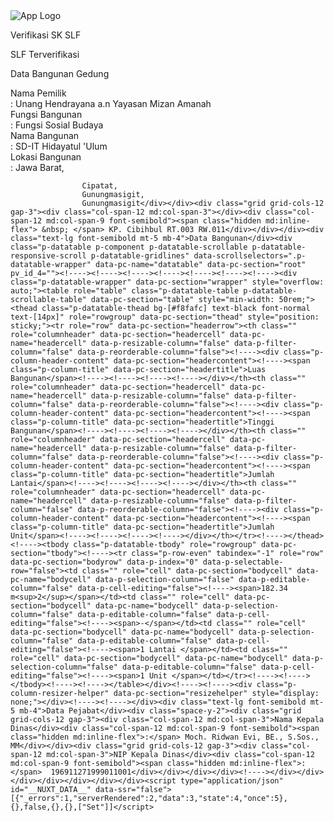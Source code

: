 <html><head><style type="text/css" data-primevue-style-id="layer-order">@layer tailwind-base, primevue, tailwind-utilities</style><meta charset="utf-8">
<meta name="viewport" content="width=device-width, initial-scale=1">
<link rel="icon" type="image/x-icon" href="/images/favicon.png">
<link rel="stylesheet" href="/_nuxt/entry.DWCSBMfY.css">
<link rel="modulepreload" as="script" crossorigin="" href="/_nuxt/entry.C9OcMsrp.js">
<link rel="prefetch" as="image" type="image/svg+xml" href="/_nuxt/primeicons.BubJZjaf.svg">
<link rel="prefetch" as="script" crossorigin="" href="/_nuxt/auth.DSN12hND.js">
<link rel="prefetch" as="script" crossorigin="" href="/_nuxt/auth.DUGMomVl.js">
<link rel="prefetch" as="script" crossorigin="" href="/_nuxt/notification.JYTcc0zz.js">
<link rel="prefetch" as="script" crossorigin="" href="/_nuxt/index.19164HGa.js">
<link rel="prefetch" as="script" crossorigin="" href="/_nuxt/index.CF3DkJot.js">
<link rel="prefetch" as="script" crossorigin="" href="/_nuxt/autocomplete.esm.DPaAVocV.js">
<link rel="prefetch" as="script" crossorigin="" href="/_nuxt/button.esm.DjFyP7Da.js">
<link rel="prefetch" as="script" crossorigin="" href="/_nuxt/badge.esm.BbOxFKUa.js">
<link rel="prefetch" as="script" crossorigin="" href="/_nuxt/basecomponent.esm.DalcTp_2.js">
<link rel="prefetch" as="script" crossorigin="" href="/_nuxt/index.esm.CXDFQ8-X.js">
<link rel="prefetch" as="script" crossorigin="" href="/_nuxt/baseicon.esm.UKaV0AFE.js">
<link rel="prefetch" as="script" crossorigin="" href="/_nuxt/index.esm.C0y9XyUa.js">
<link rel="prefetch" as="script" crossorigin="" href="/_nuxt/index.esm.DA7GwS6D.js">
<link rel="prefetch" as="script" crossorigin="" href="/_nuxt/overlayeventbus.esm.CTESd0lG.js">
<link rel="prefetch" as="script" crossorigin="" href="/_nuxt/portal.esm.BexpAuea.js">
<link rel="prefetch" as="script" crossorigin="" href="/_nuxt/virtualscroller.esm.CnmIBhdC.js">
<link rel="prefetch" as="script" crossorigin="" href="/_nuxt/calendar.esm.CQdCdwHC.js">
<link rel="prefetch" as="script" crossorigin="" href="/_nuxt/index.esm.C2XLdQoq.js">
<link rel="prefetch" as="script" crossorigin="" href="/_nuxt/index.esm.DxOiGxbz.js">
<link rel="prefetch" as="script" crossorigin="" href="/_nuxt/index.esm.DQdj_6Ul.js">
<link rel="prefetch" as="script" crossorigin="" href="/_nuxt/cascadeselect.esm.Bl_EJLzk.js">
<link rel="prefetch" as="script" crossorigin="" href="/_nuxt/index.esm.IbbDvUZL.js">
<link rel="prefetch" as="script" crossorigin="" href="/_nuxt/checkbox.esm.DmP53Zrs.js">
<link rel="prefetch" as="script" crossorigin="" href="/_nuxt/index.esm.Bt5IpxKy.js">
<link rel="prefetch" as="script" crossorigin="" href="/_nuxt/chips.esm.BzXoMOkW.js">
<link rel="prefetch" as="script" crossorigin="" href="/_nuxt/colorpicker.esm.DmixlVvr.js">
<link rel="prefetch" as="script" crossorigin="" href="/_nuxt/dropdown.esm.BXn07jT1.js">
<link rel="prefetch" as="script" crossorigin="" href="/_nuxt/index.esm.J88Lk-Va.js">
<link rel="prefetch" as="script" crossorigin="" href="/_nuxt/index.esm.Cd2j6Arl.js">
<link rel="prefetch" as="script" crossorigin="" href="/_nuxt/floatlabel.esm.uLsaAmnM.js">
<link rel="prefetch" as="script" crossorigin="" href="/_nuxt/iconfield.esm.DKrHDtta.js">
<link rel="prefetch" as="script" crossorigin="" href="/_nuxt/inputgroup.esm.GbkiMTWR.js">
<link rel="prefetch" as="script" crossorigin="" href="/_nuxt/inputgroupaddon.esm.CSeJCIYU.js">
<link rel="prefetch" as="script" crossorigin="" href="/_nuxt/inputicon.esm.BPNXDITr.js">
<link rel="prefetch" as="script" crossorigin="" href="/_nuxt/inputmask.esm.D18wihOj.js">
<link rel="prefetch" as="script" crossorigin="" href="/_nuxt/inputnumber.esm.CtlT0vxS.js">
<link rel="prefetch" as="script" crossorigin="" href="/_nuxt/index.esm.B6w-clwJ.js">
<link rel="prefetch" as="script" crossorigin="" href="/_nuxt/index.esm.CgepjknD.js">
<link rel="prefetch" as="script" crossorigin="" href="/_nuxt/inputtext.esm.BYjmEUm7.js">
<link rel="prefetch" as="script" crossorigin="" href="/_nuxt/inputotp.esm.ybHIwoTA.js">
<link rel="prefetch" as="script" crossorigin="" href="/_nuxt/inputswitch.esm.Czbg7BxR.js">
<link rel="prefetch" as="script" crossorigin="" href="/_nuxt/knob.esm.CmCXVhZQ.js">
<link rel="prefetch" as="script" crossorigin="" href="/_nuxt/listbox.esm.6K3Tu4mr.js">
<link rel="prefetch" as="script" crossorigin="" href="/_nuxt/multiselect.esm.DUatfwo5.js">
<link rel="prefetch" as="script" crossorigin="" href="/_nuxt/password.esm.CrDDtGw4.js">
<link rel="prefetch" as="script" crossorigin="" href="/_nuxt/index.esm.BxhNT7nK.js">
<link rel="prefetch" as="script" crossorigin="" href="/_nuxt/radiobutton.esm.CmjSJj-x.js">
<link rel="prefetch" as="script" crossorigin="" href="/_nuxt/rating.esm.Bhy0UiB3.js">
<link rel="prefetch" as="script" crossorigin="" href="/_nuxt/selectbutton.esm.Zo3PZof-.js">
<link rel="prefetch" as="script" crossorigin="" href="/_nuxt/slider.esm.CwgfQvY9.js">
<link rel="prefetch" as="script" crossorigin="" href="/_nuxt/textarea.esm.BOHVu4on.js">
<link rel="prefetch" as="script" crossorigin="" href="/_nuxt/togglebutton.esm.C-ZMBvxZ.js">
<link rel="prefetch" as="script" crossorigin="" href="/_nuxt/treeselect.esm.Cvcs32kl.js">
<link rel="prefetch" as="script" crossorigin="" href="/_nuxt/tree.esm.B8acynUy.js">
<link rel="prefetch" as="script" crossorigin="" href="/_nuxt/index.esm.BVDUHo22.js">
<link rel="prefetch" as="script" crossorigin="" href="/_nuxt/tristatecheckbox.esm.Bc9dBck4.js">
<link rel="prefetch" as="script" crossorigin="" href="/_nuxt/buttongroup.esm.Cxt8pSR8.js">
<link rel="prefetch" as="script" crossorigin="" href="/_nuxt/speeddial.esm.DQGjC21C.js">
<link rel="prefetch" as="script" crossorigin="" href="/_nuxt/index.esm.CH4Xei6z.js">
<link rel="prefetch" as="script" crossorigin="" href="/_nuxt/splitbutton.esm.BIhPBkbZ.js">
<link rel="prefetch" as="script" crossorigin="" href="/_nuxt/tieredmenu.esm.B-EtzWXP.js">
<link rel="prefetch" as="script" crossorigin="" href="/_nuxt/column.esm.DYAhEYiY.js">
<link rel="prefetch" as="script" crossorigin="" href="/_nuxt/row.esm.DmKExJoF.js">
<link rel="prefetch" as="script" crossorigin="" href="/_nuxt/columngroup.esm.BYAC-jjn.js">
<link rel="prefetch" as="script" crossorigin="" href="/_nuxt/datatable.esm.Kvryqcql.js">
<link rel="prefetch" as="script" crossorigin="" href="/_nuxt/paginator.esm.Rd1_v2Hs.js">
<link rel="prefetch" as="script" crossorigin="" href="/_nuxt/index.esm.BoealGae.js">
<link rel="prefetch" as="script" crossorigin="" href="/_nuxt/index.esm.CMMdefTc.js">
<link rel="prefetch" as="script" crossorigin="" href="/_nuxt/index.esm.BtMHB39C.js">
<link rel="prefetch" as="script" crossorigin="" href="/_nuxt/dataview.esm.DQaP4I2v.js">
<link rel="prefetch" as="script" crossorigin="" href="/_nuxt/dataviewlayoutoptions.esm.BrA55Td1.js">
<link rel="prefetch" as="script" crossorigin="" href="/_nuxt/orderlist.esm.BE82dIJL.js">
<link rel="prefetch" as="script" crossorigin="" href="/_nuxt/index.esm.BehXXqzB.js">
<link rel="prefetch" as="script" crossorigin="" href="/_nuxt/organizationchart.esm.X3B33pe1.js">
<link rel="prefetch" as="script" crossorigin="" href="/_nuxt/picklist.esm.B9UThBFP.js">
<link rel="prefetch" as="script" crossorigin="" href="/_nuxt/treetable.esm.CYXj_ajy.js">
<link rel="prefetch" as="script" crossorigin="" href="/_nuxt/timeline.esm.COIIbhn7.js">
<link rel="prefetch" as="script" crossorigin="" href="/_nuxt/accordion.esm.ChkkhCOS.js">
<link rel="prefetch" as="script" crossorigin="" href="/_nuxt/accordiontab.esm.Cy0k94NV.js">
<link rel="prefetch" as="script" crossorigin="" href="/_nuxt/card.esm.Cd9Ee3vR.js">
<link rel="prefetch" as="script" crossorigin="" href="/_nuxt/deferredcontent.esm.ChRDLGao.js">
<link rel="prefetch" as="script" crossorigin="" href="/_nuxt/divider.esm.0xctoyXf.js">
<link rel="prefetch" as="script" crossorigin="" href="/_nuxt/fieldset.esm.CjQ59oPN.js">
<link rel="prefetch" as="script" crossorigin="" href="/_nuxt/panel.esm.BES2ze_z.js">
<link rel="prefetch" as="script" crossorigin="" href="/_nuxt/scrollpanel.esm.5gog0s48.js">
<link rel="prefetch" as="script" crossorigin="" href="/_nuxt/splitter.esm.BdLsVREA.js">
<link rel="prefetch" as="script" crossorigin="" href="/_nuxt/splitterpanel.esm.BfVNUA1o.js">
<link rel="prefetch" as="script" crossorigin="" href="/_nuxt/stepper.esm.qQfTnLv0.js">
<link rel="prefetch" as="script" crossorigin="" href="/_nuxt/stepperpanel.esm.BcDnzRVh.js">
<link rel="prefetch" as="script" crossorigin="" href="/_nuxt/tabview.esm.BGk3Q4OZ.js">
<link rel="prefetch" as="script" crossorigin="" href="/_nuxt/tabpanel.esm.BaSFfZLZ.js">
<link rel="prefetch" as="script" crossorigin="" href="/_nuxt/toolbar.esm.ClGUoKo_.js">
<link rel="prefetch" as="script" crossorigin="" href="/_nuxt/confirmdialog.esm.C3Rr-SYZ.js">
<link rel="prefetch" as="script" crossorigin="" href="/_nuxt/dialog.esm.ZGS4U2Qg.js">
<link rel="prefetch" as="script" crossorigin="" href="/_nuxt/confirmpopup.esm.DAKFqgC2.js">
<link rel="prefetch" as="script" crossorigin="" href="/_nuxt/dynamicdialog.esm.5B1lIoDQ.js">
<link rel="prefetch" as="script" crossorigin="" href="/_nuxt/overlaypanel.esm.CzsYtGdM.js">
<link rel="prefetch" as="script" crossorigin="" href="/_nuxt/sidebar.esm.B-Uas9-R.js">
<link rel="prefetch" as="script" crossorigin="" href="/_nuxt/fileupload.esm.cR3HRK9J.js">
<link rel="prefetch" as="script" crossorigin="" href="/_nuxt/message.esm.CNClDtRU.js">
<link rel="prefetch" as="script" crossorigin="" href="/_nuxt/index.esm.Dj_oRvth.js">
<link rel="prefetch" as="script" crossorigin="" href="/_nuxt/progressbar.esm.C2m_i0O-.js">
<link rel="prefetch" as="script" crossorigin="" href="/_nuxt/breadcrumb.esm.CJx_kQ--.js">
<link rel="prefetch" as="script" crossorigin="" href="/_nuxt/contextmenu.esm.DLbPrwvr.js">
<link rel="prefetch" as="script" crossorigin="" href="/_nuxt/dock.esm.Dwj06EUV.js">
<link rel="prefetch" as="script" crossorigin="" href="/_nuxt/menu.esm.B8EYTy5h.js">
<link rel="prefetch" as="script" crossorigin="" href="/_nuxt/menubar.esm.rGswUbav.js">
<link rel="prefetch" as="script" crossorigin="" href="/_nuxt/megamenu.esm.BTSgbDJj.js">
<link rel="prefetch" as="script" crossorigin="" href="/_nuxt/panelmenu.esm.BwCXMojH.js">
<link rel="prefetch" as="script" crossorigin="" href="/_nuxt/steps.esm.Bhty1na8.js">
<link rel="prefetch" as="script" crossorigin="" href="/_nuxt/tabmenu.esm.hQdMwKha.js">
<link rel="prefetch" as="script" crossorigin="" href="/_nuxt/inlinemessage.esm.C2XNLIef.js">
<link rel="prefetch" as="script" crossorigin="" href="/_nuxt/toast.esm.B45Ks9BF.js">
<link rel="prefetch" as="script" crossorigin="" href="/_nuxt/carousel.esm._D94qnF0.js">
<link rel="prefetch" as="script" crossorigin="" href="/_nuxt/galleria.esm.BzfQD8I5.js">
<link rel="prefetch" as="script" crossorigin="" href="/_nuxt/image.esm.VWTRuhhj.js">
<link rel="prefetch" as="script" crossorigin="" href="/_nuxt/avatar.esm.BdnmZawW.js">
<link rel="prefetch" as="script" crossorigin="" href="/_nuxt/avatargroup.esm.D2IYnGIL.js">
<link rel="prefetch" as="script" crossorigin="" href="/_nuxt/blockui.esm.BO9rO_Yo.js">
<link rel="prefetch" as="script" crossorigin="" href="/_nuxt/chip.esm.BY8kbgcU.js">
<link rel="prefetch" as="script" crossorigin="" href="/_nuxt/inplace.esm.BE8-Raoj.js">
<link rel="prefetch" as="script" crossorigin="" href="/_nuxt/metergroup.esm.B_JV_RFu.js">
<link rel="prefetch" as="script" crossorigin="" href="/_nuxt/scrolltop.esm.DkXYyD8j.js">
<link rel="prefetch" as="script" crossorigin="" href="/_nuxt/skeleton.esm.yBtHZA3q.js">
<link rel="prefetch" as="script" crossorigin="" href="/_nuxt/progressspinner.esm.Dqb0ZXAK.js">
<link rel="prefetch" as="script" crossorigin="" href="/_nuxt/tag.esm.D7NZHpD9.js">
<link rel="prefetch" as="script" crossorigin="" href="/_nuxt/terminal.esm.Oadsqlin.js">
<link rel="prefetch" as="style" href="/_nuxt/base-two.C-JTM43Q.css">
<link rel="prefetch" as="script" crossorigin="" href="/_nuxt/base-two.Be5ZVseb.js">
<link rel="prefetch" as="script" crossorigin="" href="/_nuxt/blank.vIs4RxLx.js">
<link rel="prefetch" as="style" href="/_nuxt/default.CMpjbv9f.css">
<link rel="prefetch" as="script" crossorigin="" href="/_nuxt/default.CKzANYsA.js">
<link rel="prefetch" as="script" crossorigin="" href="/_nuxt/questioner.CVDngQ2P.js">
<script type="module" src="/_nuxt/entry.C9OcMsrp.js" crossorigin=""></script><style type="text/css" data-primevue-style-id="base">
.p-hidden-accessible {
    border: 0;
    clip: rect(0 0 0 0);
    height: 1px;
    margin: -1px;
    overflow: hidden;
    padding: 0;
    position: absolute;
    width: 1px;
}

.p-hidden-accessible input,
.p-hidden-accessible select {
    transform: scale(0);
}

.p-overflow-hidden {
    overflow: hidden;
    padding-right: var(--scrollbar-width);
}
</style><style type="text/css" data-primevue-style-id="virtualscroller">
@layer primevue {
    .p-virtualscroller {
        position: relative;
        overflow: auto;
        contain: strict;
        transform: translateZ(0);
        will-change: scroll-position;
        outline: 0 none;
    }

    .p-virtualscroller-content {
        position: absolute;
        top: 0;
        left: 0;
        /* contain: content; */
        min-height: 100%;
        min-width: 100%;
        will-change: transform;
    }

    .p-virtualscroller-spacer {
        position: absolute;
        top: 0;
        left: 0;
        height: 1px;
        width: 1px;
        transform-origin: 0 0;
        pointer-events: none;
    }

    .p-virtualscroller .p-virtualscroller-loader {
        position: sticky;
        top: 0;
        left: 0;
        width: 100%;
        height: 100%;
    }

    .p-virtualscroller-loader.p-component-overlay {
        display: flex;
        align-items: center;
        justify-content: center;
    }

    .p-virtualscroller-loading-icon {
        font-size: 2rem;
    }

    .p-virtualscroller-loading-icon.p-icon {
        width: 2rem;
        height: 2rem;
    }

    .p-virtualscroller-horizontal > .p-virtualscroller-content {
        display: flex;
    }

    /* Inline */
    .p-virtualscroller-inline .p-virtualscroller-content {
        position: static;
    }
}
</style><link rel="modulepreload" as="script" crossorigin="" href="https://simbg.pu.go.id/_nuxt/_uid_.xo3PwBr1.js"><link rel="modulepreload" as="script" crossorigin="" href="https://simbg.pu.go.id/_nuxt/index.DQTaDSxx.js"><link rel="stylesheet" href="https://simbg.pu.go.id/_nuxt/default.CMpjbv9f.css"><link rel="preload" as="script" href="https://www.googletagmanager.com/gtag/js?id=G-63L8XFSWLM"><script src="https://www.googletagmanager.com/gtag/js?id=G-63L8XFSWLM" defer="" data-gtag="true"></script><style type="text/css" data-primevue-style-id="baseicon">
.p-icon {
    display: inline-block;
}

.p-icon-spin {
    -webkit-animation: p-icon-spin 2s infinite linear;
    animation: p-icon-spin 2s infinite linear;
}

@-webkit-keyframes p-icon-spin {
    0% {
        -webkit-transform: rotate(0deg);
        transform: rotate(0deg);
    }
    100% {
        -webkit-transform: rotate(359deg);
        transform: rotate(359deg);
    }
}

@keyframes p-icon-spin {
    0% {
        -webkit-transform: rotate(0deg);
        transform: rotate(0deg);
    }
    100% {
        -webkit-transform: rotate(359deg);
        transform: rotate(359deg);
    }
}
</style></head><body><div id="__nuxt" data-v-app=""><div><div class="nuxt-loading-indicator" style="position: fixed; top: 0px; right: 0px; left: 0px; pointer-events: none; width: auto; height: 3px; opacity: 0; background: repeating-linear-gradient(to right, rgb(0, 220, 130) 0%, rgb(52, 205, 254) 50%, rgb(0, 71, 225) 100%); transform: scaleX(0); transform-origin: left center; transition: transform 0.1s, height 0.4s, opacity 0.4s; z-index: 999999;"></div><div><div class="w-full h-screen bg-image-city fixed inset-0 -z-50"></div><div class=""><div class="w-11/12 mx-auto lg:w-3/5 xl:w-3/5 px-2 transition-all duration-300 ease-in-out"><div class="p-panel p-component mt-16 pb-2 drop-shadow-sm mb-16" data-pc-name="panel" data-pc-section="root"><div class="p-panel-header" data-pc-section="header"><!----><div class="p-panel-icons" data-pc-section="icons"><!----></div></div><div id="pv_id_1_content" class="p-toggleable-content" role="region" aria-labelledby="pv_id_1_header" data-pc-section="toggleablecontent"><div class="p-panel-content" data-pc-section="content"><img src="/images/logo-simbg.svg" alt="App Logo" class="h-[2rem] w-auto mt-2 mb-8 mx-auto"><p class="font-semibold text-xl xl:text-2xl text-center mb-1">Verifikasi SK SLF</p><!----><div class="mt-4 border border-solid border-primary-500 px-4 py-2 w-fit rounded-full text-primary-600 font-semibold">SLF Terverifikasi </div><div class="space-y-2 mt-6"><p class="text-lg font-semibold pb-2">Data Bangunan Gedung</p><div class="grid grid-cols-12 gap-3"><div class="col-span-12 md:col-span-3">Nama Pemilik</div><div class="col-span-12 md:col-span-9 font-semibold"><span class="hidden md:inline-flex">:</span> Unang Hendrayana a.n Yayasan Mizan Amanah</div></div><div class="grid grid-cols-12 gap-3"><div class="col-span-12 md:col-span-3">Fungsi Bangunan</div><div class="col-span-12 md:col-span-9 font-semibold"><span class="hidden md:inline-flex">:</span> Fungsi Sosial Budaya</div></div><div class="grid grid-cols-12 gap-3"><div class="col-span-12 md:col-span-3">Nama Bangunan</div><div class="col-span-12 md:col-span-9 font-semibold"><span class="hidden md:inline-flex">:</span> SD-IT Hidayatul 'Ulum</div></div><div class="grid grid-cols-12 gap-3"><div class="col-span-12 md:col-span-3">Lokasi Bangunan</div><div class="col-span-12 md:col-span-9 font-semibold"><span class="hidden md:inline-flex">:</span> Jawa Barat, 
                     
                    Cipatat, 
                    Gunungmasigit, 
                    Gunungmasigit</div></div><div class="grid grid-cols-12 gap-3"><div class="col-span-12 md:col-span-3"></div><div class="col-span-12 md:col-span-9 font-semibold"><span class="hidden md:inline-flex"> &nbsp; </span> KP. Cibihbul RT.003 RW.011</div></div></div><div class="text-lg font-semibold mt-5 mb-4">Data Bangunan</div><div class="p-datatable p-component p-datatable-scrollable p-datatable-responsive-scroll p-datatable-gridlines" data-scrollselectors=".p-datatable-wrapper" data-pc-name="datatable" data-pc-section="root" pv_id_4=""><!----><!----><!----><!----><!----><!----><!----><div class="p-datatable-wrapper" data-pc-section="wrapper" style="overflow: auto;"><table role="table" class="p-datatable-table p-datatable-scrollable-table" data-pc-section="table" style="min-width: 50rem;"><thead class="p-datatable-thead bg-[#f8fafc] text-black font-normal text-[14px]" role="rowgroup" data-pc-section="thead" style="position: sticky;"><tr role="row" data-pc-section="headerrow"><th class="" role="columnheader" data-pc-section="headercell" data-pc-name="headercell" data-p-resizable-column="false" data-p-filter-column="false" data-p-reorderable-column="false"><!----><div class="p-column-header-content" data-pc-section="headercontent"><!----><span class="p-column-title" data-pc-section="headertitle">Luas Bangunan</span><!----><!----><!----><!----></div></th><th class="" role="columnheader" data-pc-section="headercell" data-pc-name="headercell" data-p-resizable-column="false" data-p-filter-column="false" data-p-reorderable-column="false"><!----><div class="p-column-header-content" data-pc-section="headercontent"><!----><span class="p-column-title" data-pc-section="headertitle">Tinggi Bangunan</span><!----><!----><!----><!----></div></th><th class="" role="columnheader" data-pc-section="headercell" data-pc-name="headercell" data-p-resizable-column="false" data-p-filter-column="false" data-p-reorderable-column="false"><!----><div class="p-column-header-content" data-pc-section="headercontent"><!----><span class="p-column-title" data-pc-section="headertitle">Jumlah Lantai</span><!----><!----><!----><!----></div></th><th class="" role="columnheader" data-pc-section="headercell" data-pc-name="headercell" data-p-resizable-column="false" data-p-filter-column="false" data-p-reorderable-column="false"><!----><div class="p-column-header-content" data-pc-section="headercontent"><!----><span class="p-column-title" data-pc-section="headertitle">Jumlah Unit</span><!----><!----><!----><!----></div></th></tr><!----></thead><!----><tbody class="p-datatable-tbody" role="rowgroup" data-pc-section="tbody"><!----><tr class="p-row-even" tabindex="-1" role="row" data-pc-section="bodyrow" data-p-index="0" data-p-selectable-row="false"><td class="" role="cell" data-pc-section="bodycell" data-pc-name="bodycell" data-p-selection-column="false" data-p-editable-column="false" data-p-cell-editing="false"><!----><span>182.34 m<sup>2</sup></span></td><td class="" role="cell" data-pc-section="bodycell" data-pc-name="bodycell" data-p-selection-column="false" data-p-editable-column="false" data-p-cell-editing="false"><!----><span>-</span></td><td class="" role="cell" data-pc-section="bodycell" data-pc-name="bodycell" data-p-selection-column="false" data-p-editable-column="false" data-p-cell-editing="false"><!----><span>1 Lantai </span></td><td class="" role="cell" data-pc-section="bodycell" data-pc-name="bodycell" data-p-selection-column="false" data-p-editable-column="false" data-p-cell-editing="false"><!----><span>1 Unit </span></td></tr><!----><!----></tbody><!----><!----></table></div><!----><!----><div class="p-column-resizer-helper" data-pc-section="resizehelper" style="display: none;"></div><!----><!----></div><div class="text-lg font-semibold mt-5 mb-4">Data Pejabat</div><div class="space-y-2"><div class="grid grid-cols-12 gap-3"><div class="col-span-12 md:col-span-3">Nama Kepala Dinas</div><div class="col-span-12 md:col-span-9 font-semibold"><span class="hidden md:inline-flex">:</span> Moch. Ridwan Evi, BE., S.Sos., MM</div></div><div class="grid grid-cols-12 gap-3"><div class="col-span-12 md:col-span-3">NIP Kepala Dinas</div><div class="col-span-12 md:col-span-9 font-semibold"><span class="hidden md:inline-flex">:</span>  196911271999011001</div></div></div></div><!----></div></div></div></div></div></div></div><script type="application/json" id="__NUXT_DATA__" data-ssr="false">[{"_errors":1,"serverRendered":2,"data":3,"state":4,"once":5},{},false,{},{},["Set"]]</script>
<script>window.__NUXT__={};window.__NUXT__.config={public:{primevue:{usePrimeVue:true,resolvePath:"",cssLayerOrder:"tailwind-base, primevue, tailwind-utilities",importPT:"",options:{ripple:true,pt:{datatable:{thead:"bg-[#f8fafc] text-black font-normal text-[14px]"}}},components:[{name:"AutoComplete",as:"AutoComplete",from:"primevue/autocomplete",export:"default",filePath:"primevue/autocomplete",global:true},{name:"Calendar",as:"Calendar",from:"primevue/calendar",export:"default",filePath:"primevue/calendar",global:true},{name:"CascadeSelect",as:"CascadeSelect",from:"primevue/cascadeselect",export:"default",filePath:"primevue/cascadeselect",global:true},{name:"Checkbox",as:"Checkbox",from:"primevue/checkbox",export:"default",filePath:"primevue/checkbox",global:true},{name:"Chips",as:"Chips",from:"primevue/chips",export:"default",filePath:"primevue/chips",global:true},{name:"ColorPicker",as:"ColorPicker",from:"primevue/colorpicker",export:"default",filePath:"primevue/colorpicker",global:true},{name:"Dropdown",as:"Dropdown",from:"primevue/dropdown",export:"default",filePath:"primevue/dropdown",global:true},{name:"FloatLabel",as:"FloatLabel",from:"primevue/floatlabel",export:"default",filePath:"primevue/floatlabel",global:true},{name:"IconField",as:"IconField",from:"primevue/iconfield",export:"default",filePath:"primevue/iconfield",global:true},{name:"InputGroup",as:"InputGroup",from:"primevue/inputgroup",export:"default",filePath:"primevue/inputgroup",global:true},{name:"InputGroupAddon",as:"InputGroupAddon",from:"primevue/inputgroupaddon",export:"default",filePath:"primevue/inputgroupaddon",global:true},{name:"InputIcon",as:"InputIcon",from:"primevue/inputicon",export:"default",filePath:"primevue/inputicon",global:true},{name:"InputMask",as:"InputMask",from:"primevue/inputmask",export:"default",filePath:"primevue/inputmask",global:true},{name:"InputNumber",as:"InputNumber",from:"primevue/inputnumber",export:"default",filePath:"primevue/inputnumber",global:true},{name:"InputOtp",as:"InputOtp",from:"primevue/inputotp",export:"default",filePath:"primevue/inputotp",global:true},{name:"InputSwitch",as:"InputSwitch",from:"primevue/inputswitch",export:"default",filePath:"primevue/inputswitch",global:true},{name:"InputText",as:"InputText",from:"primevue/inputtext",export:"default",filePath:"primevue/inputtext",global:true},{name:"Knob",as:"Knob",from:"primevue/knob",export:"default",filePath:"primevue/knob",global:true},{name:"Listbox",as:"Listbox",from:"primevue/listbox",export:"default",filePath:"primevue/listbox",global:true},{name:"MultiSelect",as:"MultiSelect",from:"primevue/multiselect",export:"default",filePath:"primevue/multiselect",global:true},{name:"Password",as:"Password",from:"primevue/password",export:"default",filePath:"primevue/password",global:true},{name:"RadioButton",as:"RadioButton",from:"primevue/radiobutton",export:"default",filePath:"primevue/radiobutton",global:true},{name:"Rating",as:"Rating",from:"primevue/rating",export:"default",filePath:"primevue/rating",global:true},{name:"SelectButton",as:"SelectButton",from:"primevue/selectbutton",export:"default",filePath:"primevue/selectbutton",global:true},{name:"Slider",as:"Slider",from:"primevue/slider",export:"default",filePath:"primevue/slider",global:true},{name:"Textarea",as:"Textarea",from:"primevue/textarea",export:"default",filePath:"primevue/textarea",global:true},{name:"ToggleButton",as:"ToggleButton",from:"primevue/togglebutton",export:"default",filePath:"primevue/togglebutton",global:true},{name:"TreeSelect",as:"TreeSelect",from:"primevue/treeselect",export:"default",filePath:"primevue/treeselect",global:true},{name:"TriStateCheckbox",as:"TriStateCheckbox",from:"primevue/tristatecheckbox",export:"default",filePath:"primevue/tristatecheckbox",global:true},{name:"Button",as:"Button",from:"primevue/button",export:"default",filePath:"primevue/button",global:true},{name:"ButtonGroup",as:"ButtonGroup",from:"primevue/buttongroup",export:"default",filePath:"primevue/buttongroup",global:true},{name:"SpeedDial",as:"SpeedDial",from:"primevue/speeddial",export:"default",filePath:"primevue/speeddial",global:true},{name:"SplitButton",as:"SplitButton",from:"primevue/splitbutton",export:"default",filePath:"primevue/splitbutton",global:true},{name:"Column",as:"Column",from:"primevue/column",export:"default",filePath:"primevue/column",global:true},{name:"Row",as:"Row",from:"primevue/row",export:"default",filePath:"primevue/row",global:true},{name:"ColumnGroup",as:"ColumnGroup",from:"primevue/columngroup",export:"default",filePath:"primevue/columngroup",global:true},{name:"DataTable",as:"DataTable",from:"primevue/datatable",export:"default",filePath:"primevue/datatable",global:true},{name:"DataView",as:"DataView",from:"primevue/dataview",export:"default",filePath:"primevue/dataview",global:true},{name:"DataViewLayoutOptions",as:"DataViewLayoutOptions",from:"primevue/dataviewlayoutoptions",export:"default",filePath:"primevue/dataviewlayoutoptions",global:true},{name:"OrderList",as:"OrderList",from:"primevue/orderlist",export:"default",filePath:"primevue/orderlist",global:true},{name:"OrganizationChart",as:"OrganizationChart",from:"primevue/organizationchart",export:"default",filePath:"primevue/organizationchart",global:true},{name:"Paginator",as:"Paginator",from:"primevue/paginator",export:"default",filePath:"primevue/paginator",global:true},{name:"PickList",as:"PickList",from:"primevue/picklist",export:"default",filePath:"primevue/picklist",global:true},{name:"Tree",as:"Tree",from:"primevue/tree",export:"default",filePath:"primevue/tree",global:true},{name:"TreeTable",as:"TreeTable",from:"primevue/treetable",export:"default",filePath:"primevue/treetable",global:true},{name:"Timeline",as:"Timeline",from:"primevue/timeline",export:"default",filePath:"primevue/timeline",global:true},{name:"VirtualScroller",as:"VirtualScroller",from:"primevue/virtualscroller",export:"default",filePath:"primevue/virtualscroller",global:true},{name:"Accordion",as:"Accordion",from:"primevue/accordion",export:"default",filePath:"primevue/accordion",global:true},{name:"AccordionTab",as:"AccordionTab",from:"primevue/accordiontab",export:"default",filePath:"primevue/accordiontab",global:true},{name:"Card",as:"Card",from:"primevue/card",export:"default",filePath:"primevue/card",global:true},{name:"DeferredContent",as:"DeferredContent",from:"primevue/deferredcontent",export:"default",filePath:"primevue/deferredcontent",global:true},{name:"Divider",as:"Divider",from:"primevue/divider",export:"default",filePath:"primevue/divider",global:true},{name:"Fieldset",as:"Fieldset",from:"primevue/fieldset",export:"default",filePath:"primevue/fieldset",global:true},{name:"Panel",as:"Panel",from:"primevue/panel",export:"default",filePath:"primevue/panel",global:true},{name:"ScrollPanel",as:"ScrollPanel",from:"primevue/scrollpanel",export:"default",filePath:"primevue/scrollpanel",global:true},{name:"Splitter",as:"Splitter",from:"primevue/splitter",export:"default",filePath:"primevue/splitter",global:true},{name:"SplitterPanel",as:"SplitterPanel",from:"primevue/splitterpanel",export:"default",filePath:"primevue/splitterpanel",global:true},{name:"Stepper",as:"Stepper",from:"primevue/stepper",export:"default",filePath:"primevue/stepper",global:true},{name:"StepperPanel",as:"StepperPanel",from:"primevue/stepperpanel",export:"default",filePath:"primevue/stepperpanel",global:true},{name:"TabView",as:"TabView",from:"primevue/tabview",export:"default",filePath:"primevue/tabview",global:true},{name:"TabPanel",as:"TabPanel",from:"primevue/tabpanel",export:"default",filePath:"primevue/tabpanel",global:true},{name:"Toolbar",as:"Toolbar",from:"primevue/toolbar",export:"default",filePath:"primevue/toolbar",global:true},{name:"ConfirmDialog",use:{as:"ConfirmationService"},as:"ConfirmDialog",from:"primevue/confirmdialog",export:"default",filePath:"primevue/confirmdialog",global:true},{name:"ConfirmPopup",use:{as:"ConfirmationService"},as:"ConfirmPopup",from:"primevue/confirmpopup",export:"default",filePath:"primevue/confirmpopup",global:true},{name:"Dialog",as:"Dialog",from:"primevue/dialog",export:"default",filePath:"primevue/dialog",global:true},{name:"DynamicDialog",use:{as:"DialogService"},as:"DynamicDialog",from:"primevue/dynamicdialog",export:"default",filePath:"primevue/dynamicdialog",global:true},{name:"OverlayPanel",as:"OverlayPanel",from:"primevue/overlaypanel",export:"default",filePath:"primevue/overlaypanel",global:true},{name:"Sidebar",as:"Sidebar",from:"primevue/sidebar",export:"default",filePath:"primevue/sidebar",global:true},{name:"FileUpload",as:"FileUpload",from:"primevue/fileupload",export:"default",filePath:"primevue/fileupload",global:true},{name:"Breadcrumb",as:"Breadcrumb",from:"primevue/breadcrumb",export:"default",filePath:"primevue/breadcrumb",global:true},{name:"ContextMenu",as:"ContextMenu",from:"primevue/contextmenu",export:"default",filePath:"primevue/contextmenu",global:true},{name:"Dock",as:"Dock",from:"primevue/dock",export:"default",filePath:"primevue/dock",global:true},{name:"Menu",as:"Menu",from:"primevue/menu",export:"default",filePath:"primevue/menu",global:true},{name:"Menubar",as:"Menubar",from:"primevue/menubar",export:"default",filePath:"primevue/menubar",global:true},{name:"MegaMenu",as:"MegaMenu",from:"primevue/megamenu",export:"default",filePath:"primevue/megamenu",global:true},{name:"PanelMenu",as:"PanelMenu",from:"primevue/panelmenu",export:"default",filePath:"primevue/panelmenu",global:true},{name:"Steps",as:"Steps",from:"primevue/steps",export:"default",filePath:"primevue/steps",global:true},{name:"TabMenu",as:"TabMenu",from:"primevue/tabmenu",export:"default",filePath:"primevue/tabmenu",global:true},{name:"TieredMenu",as:"TieredMenu",from:"primevue/tieredmenu",export:"default",filePath:"primevue/tieredmenu",global:true},{name:"Message",as:"Message",from:"primevue/message",export:"default",filePath:"primevue/message",global:true},{name:"InlineMessage",as:"InlineMessage",from:"primevue/inlinemessage",export:"default",filePath:"primevue/inlinemessage",global:true},{name:"Toast",use:{as:"ToastService"},as:"Toast",from:"primevue/toast",export:"default",filePath:"primevue/toast",global:true},{name:"Carousel",as:"Carousel",from:"primevue/carousel",export:"default",filePath:"primevue/carousel",global:true},{name:"Galleria",as:"Galleria",from:"primevue/galleria",export:"default",filePath:"primevue/galleria",global:true},{name:"Image",as:"Image",from:"primevue/image",export:"default",filePath:"primevue/image",global:true},{name:"Avatar",as:"Avatar",from:"primevue/avatar",export:"default",filePath:"primevue/avatar",global:true},{name:"AvatarGroup",as:"AvatarGroup",from:"primevue/avatargroup",export:"default",filePath:"primevue/avatargroup",global:true},{name:"Badge",as:"Badge",from:"primevue/badge",export:"default",filePath:"primevue/badge",global:true},{name:"BlockUI",as:"BlockUI",from:"primevue/blockui",export:"default",filePath:"primevue/blockui",global:true},{name:"Chip",as:"Chip",from:"primevue/chip",export:"default",filePath:"primevue/chip",global:true},{name:"Inplace",as:"Inplace",from:"primevue/inplace",export:"default",filePath:"primevue/inplace",global:true},{name:"MeterGroup",as:"MeterGroup",from:"primevue/metergroup",export:"default",filePath:"primevue/metergroup",global:true},{name:"ScrollTop",as:"ScrollTop",from:"primevue/scrolltop",export:"default",filePath:"primevue/scrolltop",global:true},{name:"Skeleton",as:"Skeleton",from:"primevue/skeleton",export:"default",filePath:"primevue/skeleton",global:true},{name:"ProgressBar",as:"ProgressBar",from:"primevue/progressbar",export:"default",filePath:"primevue/progressbar",global:true},{name:"ProgressSpinner",as:"ProgressSpinner",from:"primevue/progressspinner",export:"default",filePath:"primevue/progressspinner",global:true},{name:"Tag",as:"Tag",from:"primevue/tag",export:"default",filePath:"primevue/tag",global:true},{name:"Terminal",as:"Terminal",from:"primevue/terminal",export:"default",filePath:"primevue/terminal",global:true}],directives:[{name:"badge",as:"BadgeDirective",from:"primevue/badgedirective"},{name:"tooltip",as:"Tooltip",from:"primevue/tooltip"},{name:"ripple",as:"Ripple",from:"primevue/ripple"},{name:"styleclass",as:"StyleClass",from:"primevue/styleclass"},{name:"focustrap",as:"FocusTrap",from:"primevue/focustrap"},{name:"animateonscroll",as:"AnimateOnScroll",from:"primevue/animateonscroll"}],composables:[{name:"usePrimeVue",as:"usePrimeVue",from:"primevue/config"},{name:"useStyle",as:"useStyle",from:"primevue/usestyle"},{name:"useConfirm",as:"useConfirm",from:"primevue/useconfirm"},{name:"useToast",as:"useToast",from:"primevue/usetoast"},{name:"useDialog",as:"useDialog",from:"primevue/usedialog"}],config:[{name:"PrimeVue",as:"PrimeVue",from:"primevue/config"}],services:[{name:"ConfirmationService",as:"ConfirmationService",from:"primevue/confirmationservice"},{name:"DialogService",as:"DialogService",from:"primevue/dialogservice"},{name:"ToastService",as:"ToastService",from:"primevue/toastservice"}],styles:[{name:"BaseStyle",as:"BaseStyle",from:"primevue/base/style"},{name:"BaseComponentStyle",as:"BaseComponentStyle",from:"primevue/basecomponent/style"},{name:"AutoCompleteStyle",as:"AutoCompleteStyle",from:"primevue/autocomplete/style"},{name:"CalendarStyle",as:"CalendarStyle",from:"primevue/calendar/style"},{name:"CascadeSelectStyle",as:"CascadeSelectStyle",from:"primevue/cascadeselect/style"},{name:"CheckboxStyle",as:"CheckboxStyle",from:"primevue/checkbox/style"},{name:"ChipsStyle",as:"ChipsStyle",from:"primevue/chips/style"},{name:"ColorPickerStyle",as:"ColorPickerStyle",from:"primevue/colorpicker/style"},{name:"DropdownStyle",as:"DropdownStyle",from:"primevue/dropdown/style"},{name:"FloatLabelStyle",as:"FloatLabelStyle",from:"primevue/floatlabel/style"},{name:"IconFieldStyle",as:"IconFieldStyle",from:"primevue/iconfield/style"},{name:"InputGroupStyle",as:"InputGroupStyle",from:"primevue/inputgroup/style"},{name:"InputGroupAddonStyle",as:"InputGroupAddonStyle",from:"primevue/inputgroupaddon/style"},{name:"InputIconStyle",as:"InputIconStyle",from:"primevue/inputicon/style"},{name:"InputMaskStyle",as:"InputMaskStyle",from:"primevue/inputmask/style"},{name:"InputNumberStyle",as:"InputNumberStyle",from:"primevue/inputnumber/style"},{name:"InputOtpStyle",as:"InputOtpStyle",from:"primevue/inputotp/style"},{name:"InputSwitchStyle",as:"InputSwitchStyle",from:"primevue/inputswitch/style"},{name:"InputTextStyle",as:"InputTextStyle",from:"primevue/inputtext/style"},{name:"KnobStyle",as:"KnobStyle",from:"primevue/knob/style"},{name:"ListboxStyle",as:"ListboxStyle",from:"primevue/listbox/style"},{name:"MultiSelectStyle",as:"MultiSelectStyle",from:"primevue/multiselect/style"},{name:"PasswordStyle",as:"PasswordStyle",from:"primevue/password/style"},{name:"RadioButtonStyle",as:"RadioButtonStyle",from:"primevue/radiobutton/style"},{name:"RatingStyle",as:"RatingStyle",from:"primevue/rating/style"},{name:"SelectButtonStyle",as:"SelectButtonStyle",from:"primevue/selectbutton/style"},{name:"SliderStyle",as:"SliderStyle",from:"primevue/slider/style"},{name:"TextareaStyle",as:"TextareaStyle",from:"primevue/textarea/style"},{name:"ToggleButtonStyle",as:"ToggleButtonStyle",from:"primevue/togglebutton/style"},{name:"TreeSelectStyle",as:"TreeSelectStyle",from:"primevue/treeselect/style"},{name:"TriStateCheckboxStyle",as:"TriStateCheckboxStyle",from:"primevue/tristatecheckbox/style"},{name:"ButtonStyle",as:"ButtonStyle",from:"primevue/button/style"},{name:"ButtonGroupStyle",as:"ButtonGroupStyle",from:"primevue/buttongroup/style"},{name:"SpeedDialStyle",as:"SpeedDialStyle",from:"primevue/speeddial/style"},{name:"SplitButtonStyle",as:"SplitButtonStyle",from:"primevue/splitbutton/style"},{name:"ColumnStyle",as:"ColumnStyle",from:"primevue/column/style"},{name:"RowStyle",as:"RowStyle",from:"primevue/row/style"},{name:"ColumnGroupStyle",as:"ColumnGroupStyle",from:"primevue/columngroup/style"},{name:"DataTableStyle",as:"DataTableStyle",from:"primevue/datatable/style"},{name:"DataViewStyle",as:"DataViewStyle",from:"primevue/dataview/style"},{name:"DataViewLayoutOptionsStyle",as:"DataViewLayoutOptionsStyle",from:"primevue/dataviewlayoutoptions/style"},{name:"OrderListStyle",as:"OrderListStyle",from:"primevue/orderlist/style"},{name:"OrganizationChartStyle",as:"OrganizationChartStyle",from:"primevue/organizationchart/style"},{name:"PaginatorStyle",as:"PaginatorStyle",from:"primevue/paginator/style"},{name:"PickListStyle",as:"PickListStyle",from:"primevue/picklist/style"},{name:"TreeStyle",as:"TreeStyle",from:"primevue/tree/style"},{name:"TreeTableStyle",as:"TreeTableStyle",from:"primevue/treetable/style"},{name:"TimelineStyle",as:"TimelineStyle",from:"primevue/timeline/style"},{name:"VirtualScrollerStyle",as:"VirtualScrollerStyle",from:"primevue/virtualscroller/style"},{name:"AccordionStyle",as:"AccordionStyle",from:"primevue/accordion/style"},{name:"AccordionTabStyle",as:"AccordionTabStyle",from:"primevue/accordiontab/style"},{name:"CardStyle",as:"CardStyle",from:"primevue/card/style"},{name:"DeferredContentStyle",as:"DeferredContentStyle",from:"primevue/deferredcontent/style"},{name:"DividerStyle",as:"DividerStyle",from:"primevue/divider/style"},{name:"FieldsetStyle",as:"FieldsetStyle",from:"primevue/fieldset/style"},{name:"PanelStyle",as:"PanelStyle",from:"primevue/panel/style"},{name:"ScrollPanelStyle",as:"ScrollPanelStyle",from:"primevue/scrollpanel/style"},{name:"SplitterStyle",as:"SplitterStyle",from:"primevue/splitter/style"},{name:"SplitterPanelStyle",as:"SplitterPanelStyle",from:"primevue/splitterpanel/style"},{name:"StepperStyle",as:"StepperStyle",from:"primevue/stepper/style"},{name:"StepperPanelStyle",as:"StepperPanelStyle",from:"primevue/stepperpanel/style"},{name:"TabViewStyle",as:"TabViewStyle",from:"primevue/tabview/style"},{name:"TabPanelStyle",as:"TabPanelStyle",from:"primevue/tabpanel/style"},{name:"ToolbarStyle",as:"ToolbarStyle",from:"primevue/toolbar/style"},{name:"ConfirmDialogStyle",as:"ConfirmDialogStyle",from:"primevue/confirmdialog/style"},{name:"ConfirmPopupStyle",as:"ConfirmPopupStyle",from:"primevue/confirmpopup/style"},{name:"DialogStyle",as:"DialogStyle",from:"primevue/dialog/style"},{name:"DynamicDialogStyle",as:"DynamicDialogStyle",from:"primevue/dynamicdialog/style"},{name:"OverlayPanelStyle",as:"OverlayPanelStyle",from:"primevue/overlaypanel/style"},{name:"SidebarStyle",as:"SidebarStyle",from:"primevue/sidebar/style"},{name:"FileUploadStyle",as:"FileUploadStyle",from:"primevue/fileupload/style"},{name:"BreadcrumbStyle",as:"BreadcrumbStyle",from:"primevue/breadcrumb/style"},{name:"ContextMenuStyle",as:"ContextMenuStyle",from:"primevue/contextmenu/style"},{name:"DockStyle",as:"DockStyle",from:"primevue/dock/style"},{name:"MenuStyle",as:"MenuStyle",from:"primevue/menu/style"},{name:"MenubarStyle",as:"MenubarStyle",from:"primevue/menubar/style"},{name:"MegaMenuStyle",as:"MegaMenuStyle",from:"primevue/megamenu/style"},{name:"PanelMenuStyle",as:"PanelMenuStyle",from:"primevue/panelmenu/style"},{name:"StepsStyle",as:"StepsStyle",from:"primevue/steps/style"},{name:"TabMenuStyle",as:"TabMenuStyle",from:"primevue/tabmenu/style"},{name:"TieredMenuStyle",as:"TieredMenuStyle",from:"primevue/tieredmenu/style"},{name:"MessageStyle",as:"MessageStyle",from:"primevue/message/style"},{name:"InlineMessageStyle",as:"InlineMessageStyle",from:"primevue/inlinemessage/style"},{name:"ToastStyle",as:"ToastStyle",from:"primevue/toast/style"},{name:"CarouselStyle",as:"CarouselStyle",from:"primevue/carousel/style"},{name:"GalleriaStyle",as:"GalleriaStyle",from:"primevue/galleria/style"},{name:"ImageStyle",as:"ImageStyle",from:"primevue/image/style"},{name:"AvatarStyle",as:"AvatarStyle",from:"primevue/avatar/style"},{name:"AvatarGroupStyle",as:"AvatarGroupStyle",from:"primevue/avatargroup/style"},{name:"BadgeStyle",as:"BadgeStyle",from:"primevue/badge/style"},{name:"BlockUIStyle",as:"BlockUIStyle",from:"primevue/blockui/style"},{name:"ChipStyle",as:"ChipStyle",from:"primevue/chip/style"},{name:"InplaceStyle",as:"InplaceStyle",from:"primevue/inplace/style"},{name:"MeterGroupStyle",as:"MeterGroupStyle",from:"primevue/metergroup/style"},{name:"ScrollTopStyle",as:"ScrollTopStyle",from:"primevue/scrolltop/style"},{name:"SkeletonStyle",as:"SkeletonStyle",from:"primevue/skeleton/style"},{name:"ProgressBarStyle",as:"ProgressBarStyle",from:"primevue/progressbar/style"},{name:"ProgressSpinnerStyle",as:"ProgressSpinnerStyle",from:"primevue/progressspinner/style"},{name:"TagStyle",as:"TagStyle",from:"primevue/tag/style"},{name:"TerminalStyle",as:"TerminalStyle",from:"primevue/terminal/style"},{name:"BadgeDirectiveStyle",as:"BadgeDirectiveStyle",from:"primevue/badgedirective/style"},{name:"TooltipStyle",as:"TooltipStyle",from:"primevue/tooltip/style"},{name:"RippleStyle",as:"RippleStyle",from:"primevue/ripple/style"},{name:"StyleClassStyle",as:"StyleClassStyle",from:"primevue/styleclass/style"},{name:"FocusTrapStyle",as:"FocusTrapStyle",from:"primevue/focustrap/style"},{name:"AnimateOnScrollStyle",as:"AnimateOnScrollStyle",from:"primevue/animateonscroll/style"}],injectStylesAsString:[],injectStylesAsStringToTop:["'\u003Cstyle type=\"text/css\" data-primevue-style-id=\"layer-order\" >@layer tailwind-base, primevue, tailwind-utilities\u003C/style>'"]},gtag:{enabled:true,initMode:"auto",id:"G-63L8XFSWLM",initCommands:[],config:{},tags:[],loadingStrategy:"defer",url:"https://www.googletagmanager.com/gtag/js"}},app:{baseURL:"/",buildAssetsDir:"/_nuxt/",cdnURL:"",env:{BASE_API_URL:"https://simbg.pu.go.id/api",RECAPTCHA_SITE_KEY:"6LeIxAcTAAAAAJcZVRqyHh71UMIEGNQ_MXjiZKhI"}}}</script><div class="p-toast p-component p-toast-top-right" data-pc-name="toast" data-pc-section="root" style="position: fixed; top: 20px; right: 20px;"><div data-pc-section="message"></div></div><div class="p-toast p-component p-toast-top-right" data-pc-name="toast" data-pc-section="root" style="position: fixed; top: 20px; right: 20px;"><div data-pc-section="message"></div></div></body></html>

